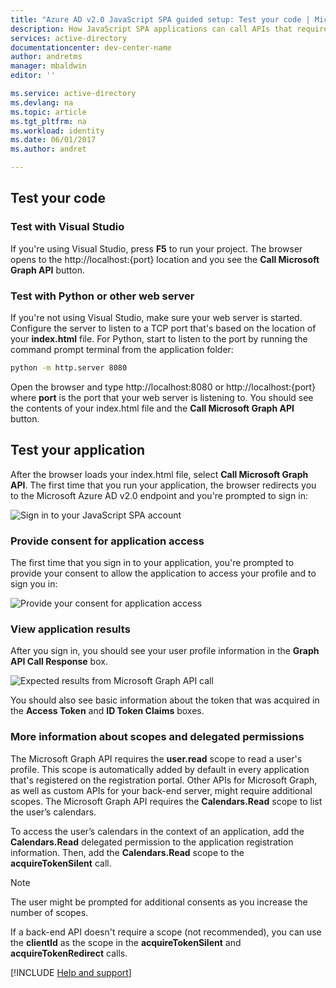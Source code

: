 ```yaml
---
title: "Azure AD v2.0 JavaScript SPA guided setup: Test your code | Microsoft Docs"
description: How JavaScript SPA applications can call APIs that require access tokens by using Azure Active Directory v2.0 endpoint.
services: active-directory
documentationcenter: dev-center-name     
author: andretms
manager: mbaldwin
editor: ''

ms.service: active-directory
ms.devlang: na
ms.topic: article
ms.tgt_pltfrm: na
ms.workload: identity
ms.date: 06/01/2017
ms.author: andret

---
```

## Test your code

### Test with Visual Studio
If you're using Visual Studio, press **F5** to run your project. The browser opens to the http://<span></span>localhost:{port} location and you see the **Call Microsoft Graph API** button.

<p/><!-- --> 

### Test with Python or other web server
If you're not using Visual Studio, make sure your web server is started. Configure the server to listen to a TCP port that's based on the location of your **index.html** file. For Python, start to listen to the port by running the command prompt terminal from the application folder:
 
```bash
python -m http.server 8080
```
Open the browser and type http://<span></span>localhost:8080 or http://<span></span>localhost:{port} where **port** is the port that your web server is listening to. You should see the contents of your index.html file and the **Call Microsoft Graph API** button.

## Test your application

After the browser loads your index.html file, select **Call Microsoft Graph API**. The first time that you run your application, the browser redirects you to the Microsoft Azure AD v2.0 endpoint and you're prompted to sign in:
 
![Sign in to your JavaScript SPA account](media/active-directory-singlepageapp-javascriptspa-test/javascriptspascreenshot1.png)


### Provide consent for application access

The first time that you sign in to your application, you're prompted to provide your consent to allow the application to access your profile and to sign you in:

![Provide your consent for application access](media/active-directory-singlepageapp-javascriptspa-test/javascriptspaconsent.png)

### View application results
After you sign in, you should see your user profile information in the **Graph API Call Response** box.
 
![Expected results from Microsoft Graph API call](media/active-directory-singlepageapp-javascriptspa-test/javascriptsparesults.png)

You should also see basic information about the token that was acquired in the **Access Token** and **ID Token Claims** boxes.

<!--start-collapse-->
### More information about scopes and delegated permissions

The Microsoft Graph API requires the **user.read** scope to read a user's profile. This scope is automatically added by default in every application that's registered on the registration portal. Other APIs for Microsoft Graph, as well as custom APIs for your back-end server, might require additional scopes. The Microsoft Graph API requires the **Calendars.Read** scope to list the user’s calendars.

To access the user’s calendars in the context of an application, add the **Calendars.Read** delegated permission to the application registration information. Then, add the **Calendars.Read** scope to the **acquireTokenSilent** call. 

>[!NOTE]
>The user might be prompted for additional consents as you increase the number of scopes.

If a back-end API doesn't require a scope (not recommended), you can use the **clientId** as the scope in the **acquireTokenSilent** and **acquireTokenRedirect** calls.

<!--end-collapse-->

[!INCLUDE  [Help and support](../../../../includes/active-directory-develop-help-support-include.md)]
